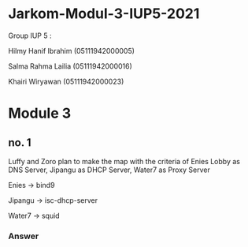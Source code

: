 # Jarkom-Modul-3-IUP5-2021


Group IUP 5 :

Hilmy Hanif Ibrahim (05111942000005)

Salma Rahma Lailia  (05111942000016)

Khairi Wiryawan     (05111942000023)


# Module 3

## no. 1

Luffy and Zoro plan to make the map with the criteria of Enies Lobby as DNS Server, Jipangu as DHCP Server, Water7 as Proxy Server

Enies → bind9

Jipangu → isc-dhcp-server

Water7 → squid

### Answer

